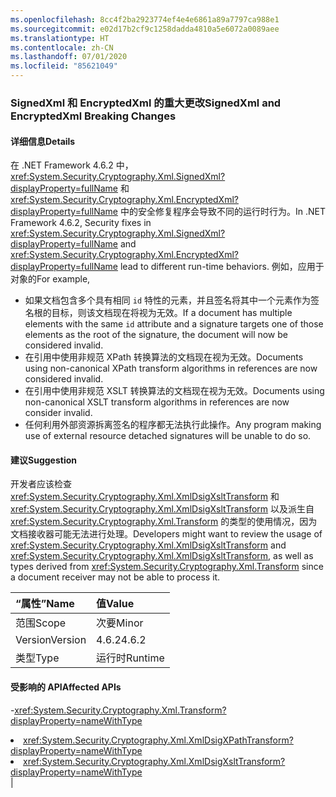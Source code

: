 ```yaml
---
ms.openlocfilehash: 8cc4f2ba2923774ef4e4e6861a89a7797ca988e1
ms.sourcegitcommit: e02d17b2cf9c1258dadda4810a5e6072a0089aee
ms.translationtype: HT
ms.contentlocale: zh-CN
ms.lasthandoff: 07/01/2020
ms.locfileid: "85621049"
---
```

### <a name="signedxml-and-encryptedxml-breaking-changes"></a><span data-ttu-id="1a45d-101">SignedXml 和 EncryptedXml 的重大更改</span><span class="sxs-lookup"><span data-stu-id="1a45d-101">SignedXml and EncryptedXml Breaking Changes</span></span>

#### <a name="details"></a><span data-ttu-id="1a45d-102">详细信息</span><span class="sxs-lookup"><span data-stu-id="1a45d-102">Details</span></span>

<span data-ttu-id="1a45d-103">在 .NET Framework 4.6.2 中，<xref:System.Security.Cryptography.Xml.SignedXml?displayProperty=fullName> 和 <xref:System.Security.Cryptography.Xml.EncryptedXml?displayProperty=fullName> 中的安全修复程序会导致不同的运行时行为。</span><span class="sxs-lookup"><span data-stu-id="1a45d-103">In .NET Framework 4.6.2, Security fixes in <xref:System.Security.Cryptography.Xml.SignedXml?displayProperty=fullName> and <xref:System.Security.Cryptography.Xml.EncryptedXml?displayProperty=fullName> lead to different run-time behaviors.</span></span> <span data-ttu-id="1a45d-104">例如，应用于对象的</span><span class="sxs-lookup"><span data-stu-id="1a45d-104">For example,</span></span><ul><li><span data-ttu-id="1a45d-105">如果文档包含多个具有相同 <code>id</code> 特性的元素，并且签名将其中一个元素作为签名根的目标，则该文档现在将视为无效。</span><span class="sxs-lookup"><span data-stu-id="1a45d-105">If a document has multiple elements with the same <code>id</code> attribute and a signature targets one of those elements as the root of the signature, the document will now be considered invalid.</span></span></li><li><span data-ttu-id="1a45d-106">在引用中使用非规范 XPath 转换算法的文档现在视为无效。</span><span class="sxs-lookup"><span data-stu-id="1a45d-106">Documents using non-canonical XPath transform algorithms in references are now considered invalid.</span></span></li><li><span data-ttu-id="1a45d-107">在引用中使用非规范 XSLT 转换算法的文档现在视为无效。</span><span class="sxs-lookup"><span data-stu-id="1a45d-107">Documents using non-canonical XSLT transform algorithms in references are now consider invalid.</span></span></li><li><span data-ttu-id="1a45d-108">任何利用外部资源拆离签名的程序都无法执行此操作。</span><span class="sxs-lookup"><span data-stu-id="1a45d-108">Any program making use of external resource detached signatures will be unable to do so.</span></span></li></ul>

#### <a name="suggestion"></a><span data-ttu-id="1a45d-109">建议</span><span class="sxs-lookup"><span data-stu-id="1a45d-109">Suggestion</span></span>

<span data-ttu-id="1a45d-110">开发者应该检查 <xref:System.Security.Cryptography.Xml.XmlDsigXsltTransform> 和 <xref:System.Security.Cryptography.Xml.XmlDsigXsltTransform> 以及派生自 <xref:System.Security.Cryptography.Xml.Transform> 的类型的使用情况，因为文档接收器可能无法进行处理。</span><span class="sxs-lookup"><span data-stu-id="1a45d-110">Developers might want to review the usage of <xref:System.Security.Cryptography.Xml.XmlDsigXsltTransform> and <xref:System.Security.Cryptography.Xml.XmlDsigXsltTransform>, as well as types derived from <xref:System.Security.Cryptography.Xml.Transform> since a document receiver may not be able to process it.</span></span>

| <span data-ttu-id="1a45d-111">“属性”</span><span class="sxs-lookup"><span data-stu-id="1a45d-111">Name</span></span>    | <span data-ttu-id="1a45d-112">值</span><span class="sxs-lookup"><span data-stu-id="1a45d-112">Value</span></span>       |
|:--------|:------------|
| <span data-ttu-id="1a45d-113">范围</span><span class="sxs-lookup"><span data-stu-id="1a45d-113">Scope</span></span>   |<span data-ttu-id="1a45d-114">次要</span><span class="sxs-lookup"><span data-stu-id="1a45d-114">Minor</span></span>|
|<span data-ttu-id="1a45d-115">Version</span><span class="sxs-lookup"><span data-stu-id="1a45d-115">Version</span></span>|<span data-ttu-id="1a45d-116">4.6.2</span><span class="sxs-lookup"><span data-stu-id="1a45d-116">4.6.2</span></span>|
|<span data-ttu-id="1a45d-117">类型</span><span class="sxs-lookup"><span data-stu-id="1a45d-117">Type</span></span>|<span data-ttu-id="1a45d-118">运行时</span><span class="sxs-lookup"><span data-stu-id="1a45d-118">Runtime</span></span>

#### <a name="affected-apis"></a><span data-ttu-id="1a45d-119">受影响的 API</span><span class="sxs-lookup"><span data-stu-id="1a45d-119">Affected APIs</span></span>

-<xref:System.Security.Cryptography.Xml.Transform?displayProperty=nameWithType></li><li><xref:System.Security.Cryptography.Xml.XmlDsigXPathTransform?displayProperty=nameWithType></li><li><xref:System.Security.Cryptography.Xml.XmlDsigXsltTransform?displayProperty=nameWithType></li></ul>|
